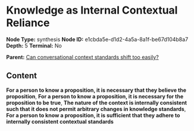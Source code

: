 # Knowledge as Internal Contextual Reliance

**Node Type:** synthesis
**Node ID:** e1cbda5e-d1d2-4a5a-8a1f-be67d104b8a7
**Depth:** 5
**Terminal:** No

**Parent:** [Can conversational context standards shift too easily?](can-conversational-context-standards-shift-too-easily-antithesis-53c30a33-a7ca-44d6-85a9-7bb9d627a8d3.md)

## Content

**For a person to know a proposition, it is necessary that they believe the proposition**, **For a person to know a proposition, it is necessary for the proposition to be true**, **The nature of the context is internally consistent such that it does not permit arbitrary changes in knowledge standards**, **For a person to know a proposition, it is sufficient that they adhere to internally consistent contextual standards**
